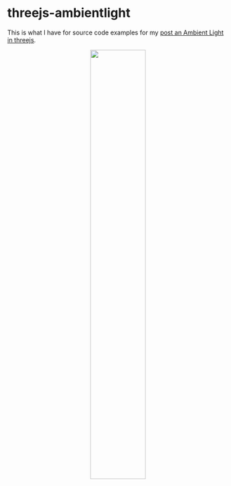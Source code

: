 # threejs-ambientlight

This is what I have for source code examples for my [post an Ambient Light in threejs](https://dustinpfister.github.io/2018/11/02/threejs-ambientlight/).

<div align="center">
      <a href="https://www.youtube.com/watch?v=tZYqkZYOK2I">
         <img src="https://img.youtube.com/vi/tZYqkZYOK2I/0.jpg" style="width:50%;">
      </a>
</div>
